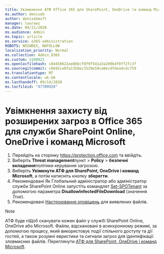 ```yaml
---
title: Увімкнення АТФ Office 365 для SharePoint, OneDrive та команд Microsoft
ms.author: deniseb
author: denisebmsft
manager: laurawi
ms.date: 04/21/2020
ms.audience: Admin
ms.topic: article
ms.service: o365-administration
ROBOTS: NOINDEX, NOFOLLOW
localization_priority: Normal
ms.collection: Admin_O365
ms.custom: 3100021
ms.openlocfilehash: c84458622ae86bcf0f9f541a3a209b4f0ff2fc3f
ms.sourcegitcommit: c6692ce0fa1358ec3529e59ca0ecdfdea4cdc759
ms.translationtype: MT
ms.contentlocale: uk-UA
ms.lasthandoff: 09/14/2020
ms.locfileid: "47709928"
---
```

# <a name="enable-office-365-advanced-threat-protection-for-sharepoint-online-onedrive-and-microsoft-teams"></a>Увімкнення захисту від розширених загроз в Office 365 для служби SharePoint Online, OneDrive і команд Microsoft

1. Перейдіть на сторінку https://protection.office.com та ввійдіть.
2. Виберіть **Threat management**пункт  >  **Policy**  >  **безпечні вкладення**політики керування загрозою.
3. Виберіть **Увімкнути АТФ для SharePoint, OneDrive і команд Microsoft**, а потім натисніть кнопку **зберегти**.
4. Рекомендовані Як Глобальний адміністратор або адміністратор служби SharePoint Online запустіть командлет [Set-SPOTenant](https://docs.microsoft.com/powershell/module/sharepoint-online/Set-SPOTenant?view=sharepoint-ps) за допомогою параметра **DisallowInfectedFileDownload** (значення *True*).
5. Рекомендовані [Настроювання оповіщень](https://docs.microsoft.com/microsoft-365/security/office-365-security/turn-on-atp-for-spo-odb-and-teams#set-up-alerts-for-detected-files) для виявлених файлів.

> [!NOTE]
> АТФ буде nЩоб сканувати кожен файл у службі SharePoint Online, OneDrive або Microsoft. Файли, відскановані в асинхронному режимі, за допомогою процесу, який використовує події спільного доступу та дії гостей, а також розумні евристики та сигнали загроз для ідентифікації зловмисних файлів. Переглянути [АТФ для SharePoint, OneDrive і команд Microsoft](https://docs.microsoft.com/microsoft-365/security/office-365-security/atp-for-spo-odb-and-teams).